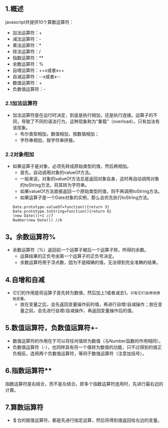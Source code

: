 ## 1.概述
javascript共提供10个算数运算符：
* 加法运算符：+
* 减法运算符：-
* 乘法运算符：*
* 除法运算符：/
* 指数运算符：**
* 余数运算符：%
* 自增运算符：++x或者x++
* 自减运算符：--x或者x--
* 数值运算符：+
* 负数值运算符：-
### 2.1加法运算符
+ 加法运算符是在运行时决定，到底是执行相加，还是执行连接。运算子的不同，导致了不同的语法行为，这种现象称为“重载”（overload）。只有加法有该现象。
  * 布尔类型相加，数值相加，按数值相加；
  * 字符串相加，按字符串拼接。
### 2.2对象相加
+ 如果运算子是对象，必须先转成原始类型的值，然后再相加。
  * 首先，自动调用对象的valueOf方法。
  * 一般来说，对象的valueOf方法总是返回对象自身，这时再自动调用对象的toString方法，将其转为字符串。
  * 如果valueOf方法直接返回一个原始类型的值，则不再调用toString方法。
  * 如果运算子是一个Date对象的实例，那么会优先执行toString方法。
  ```
  Date.prototype.valueOf=function(){return 3}
  Date.prototype.toString=function(){return 6}
  (new Date())+1 //7
  Number(new Date()) //6
  ```
## 3。余数运算符%
+ 余数运算符（%）返回前一个运算子被后一个运算子除，所得的余数。
  * 运算结果的正负号由第一个运算子的正负号决定。
  * 余数运算符用于浮点数，因为不是精确的值，无法得到完全准确的结果。
## 4.自增和自减
+ 它们的作用是将运算子首先转为数值，然后加上1或者减去1。`只有它们会修改原始变量。`
  * 放在变量之后，会先返回变量操作前的值，再进行自增/自减操作；放在变量之前，会先进行自增/自减操作，再返回变量操作后的值。
## 5.数值运算符，负数值运算符+-
+ 数值运算符的作用在于可以将任何值转为数值（与Number函数的作用相同）。
+ 负数值运算符（-），也同样具有将一个值转为数值的功能，只不过得到的值正负相反。连用两个负数值运算符，等同于数值运算符（注意加括号）。
## 6.指数运算符**
指数运算符是右结合，而不是左结合。即多个指数运算符连用时，先进行最右边的计算。
## 7.算数运算符
+ 复合的赋值运算符，都是先进行指定运算，然后将得到值返回给左边的变量。